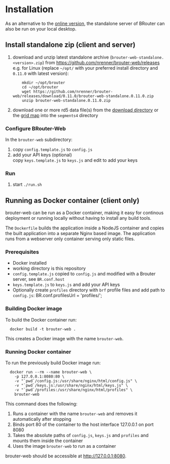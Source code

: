 # Installation

As an alternative to the [online version](https://brouter.de/brouter-web/), the standalone server of BRouter can also be run on your local desktop.

## Install standalone zip (client and server)

1.  download and unzip latest standalone archive (`brouter-web-standalone.<version>.zip`) from https://github.com/nrenner/brouter-web/releases e.g. for Linux (replace `~/opt/` with your preferred install directory and `0.11.0` with latest version):

            mkdir ~/opt/brouter
            cd ~/opt/brouter
            wget https://github.com/nrenner/brouter-web/releases/download/0.11.0/brouter-web-standalone.0.11.0.zip
            unzip brouter-web-standalone.0.11.0.zip

2.  download one or more rd5 data file(s) from the [download directory](https://brouter.de/brouter/segments4/) or the [grid map](https://umap.openstreetmap.de/de/map/brouter-rd5-grid_9438) into the `segments4` directory

### Configure BRouter-Web

In the `brouter-web` subdirectory:

1.  copy `config.template.js` to `config.js`
2.  add your API keys (optional)  
    copy `keys.template.js` to `keys.js` and edit to add your keys

### Run

1.  start `./run.sh`

## Running as Docker container (client only)

brouter-web can be run as a Docker container, making it easy for continous deployment or running locally
without having to install any build tools.

The `Dockerfile` builds the application inside a NodeJS container and copies the built application into a
separate Nginx based image. The application runs from a webserver only container serving only static files.

### Prerequisites

-   Docker installed
-   working directory is this repository
-   `config.template.js` copied to `config.js` and modified with a Brouter server, see `BR.conf.host`
-   `keys.template.js` to `keys.js` and add your API keys
-   Optionally create `profiles` directory with `brf` profile files and add path to `config.js`:
    BR.conf.profilesUrl = 'profiles/';

### Building Docker image

To build the Docker container run:

      docker build -t brouter-web .

This creates a Docker image with the name `brouter-web`.

### Running Docker container

To run the previously build Docker image run:

      docker run --rm --name brouter-web \
        -p 127.0.0.1:8080:80 \
        -v "`pwd`/config.js:/usr/share/nginx/html/config.js" \
        -v "`pwd`/keys.js:/usr/share/nginx/html/keys.js" \
        -v "`pwd`/profiles:/usr/share/nginx/html/profiles" \
        brouter-web

This command does the following:

1. Runs a container with the name `brouter-web` and removes it automatically after stopping
1. Binds port 80 of the container to the host interface 127.0.0.1 on port 8080
1. Takes the absolute paths of `config.js`, `keys.js` and `profiles` and mounts them inside the container
1. Uses the image `brouter-web` to run as a container

brouter-web should be accessible at http://127.0.0.1:8080.
